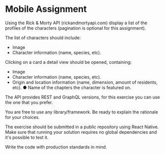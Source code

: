 # Mobile Assignment

Using the Rick & Morty API (rickandmortyapi.com) display a list of the profiles of the characters (pagination is optional for this assignment).


The list of characters should include:

- Image
-  Character information (name, species, etc).

Clicking on a card a detail view should be opened, containing:

- Image
- Character information (name, species, etc).
- Origin and location information (name, dimension, amount of residents, etc). ● Name of the chapters the character is featured on.

The API provides REST and GraphQL versions, for this exercise you can use the one that you prefer.


You are free to use any library/framework. Be ready to explain the rationale for your choices.


The exercise should be submitted in a public repository using React Native. Make sure that running your solution requires no global dependencies and it's possible to test it.


Write the code with production standards in mind.